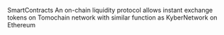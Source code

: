 SmartContracts
An on-chain liquidity protocol allows instant exchange tokens on Tomochain network with similar function as KyberNetwork on Ethereum
